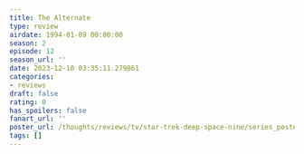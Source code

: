 ```yaml
---
title: The Alternate
type: review
airdate: 1994-01-09 00:00:00
season: 2
episode: 12
season_url: ''
date: 2023-12-10 03:35:11.279861
categories:
- reviews
draft: false
rating: 0
has_spoilers: false
fanart_url: ''
poster_url: /thoughts/reviews/tv/star-trek-deep-space-nine/series_poster.jpg
tags: []
---
```


